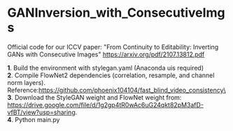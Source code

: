 # GANInversion_with_ConsecutiveImgs
Official code for our ICCV paper: "From Continuity to Editability: Inverting GANs with Consecutive Images" https://arxiv.org/pdf/2107.13812.pdf

**1**. Build the environment with stylegan.yaml (Anaconda uis required) \
**2**. Compile FlowNet2 dependencies (correlation, resample, and channel norm layers).\
Reference:https://github.com/phoenix104104/fast_blind_video_consistency\
**3**. Download the StyleGAN weight and FlowNet weight from: https://drive.google.com/file/d/1g2gp4tR0wAc6uG24qkt82pM3afD-vfBT/view?usp=sharing. \
**4**. Python main.py

